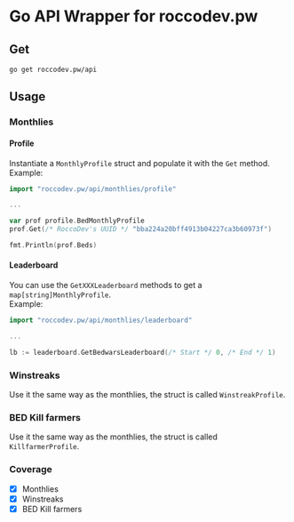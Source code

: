 # Go API Wrapper for roccodev.pw

## Get
```
go get roccodev.pw/api
```

## Usage
### Monthlies
#### Profile
Instantiate a `MonthlyProfile` struct and populate it with the `Get` method.  
Example:
```go
import "roccodev.pw/api/monthlies/profile"

...

var prof profile.BedMonthlyProfile
prof.Get(/* RoccoDev's UUID */ "bba224a20bff4913b04227ca3b60973f")

fmt.Println(prof.Beds)
```

#### Leaderboard
You can use the `GetXXXLeaderboard` methods to get a `map[string]MonthlyProfile`.  
Example:
```go
import "roccodev.pw/api/monthlies/leaderboard"

...

lb := leaderboard.GetBedwarsLeaderboard(/* Start */ 0, /* End */ 1)
```
### Winstreaks
Use it the same way as the monthlies, the struct is called `WinstreakProfile`.

### BED Kill farmers
Use it the same way as the monthlies, the struct is called `KillfarmerProfile`.

### Coverage  
- [x] Monthlies
- [x] Winstreaks
- [x] BED Kill farmers
